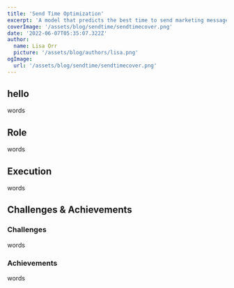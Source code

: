 ```yaml
---
title: 'Send Time Optimization'
excerpt: 'A model that predicts the best time to send marketing messages to end users'
coverImage: '/assets/blog/sendtime/sendtimecover.png'
date: '2022-06-07T05:35:07.322Z'
author:
  name: Lisa Orr
  picture: '/assets/blog/authors/lisa.png'
ogImage:
  url: '/assets/blog/sendtime/sendtimecover.png'
---
```

## hello

words
 
## Role
words

## Execution
words

## Challenges & Achievements

### Challenges
words


### Achievements
words